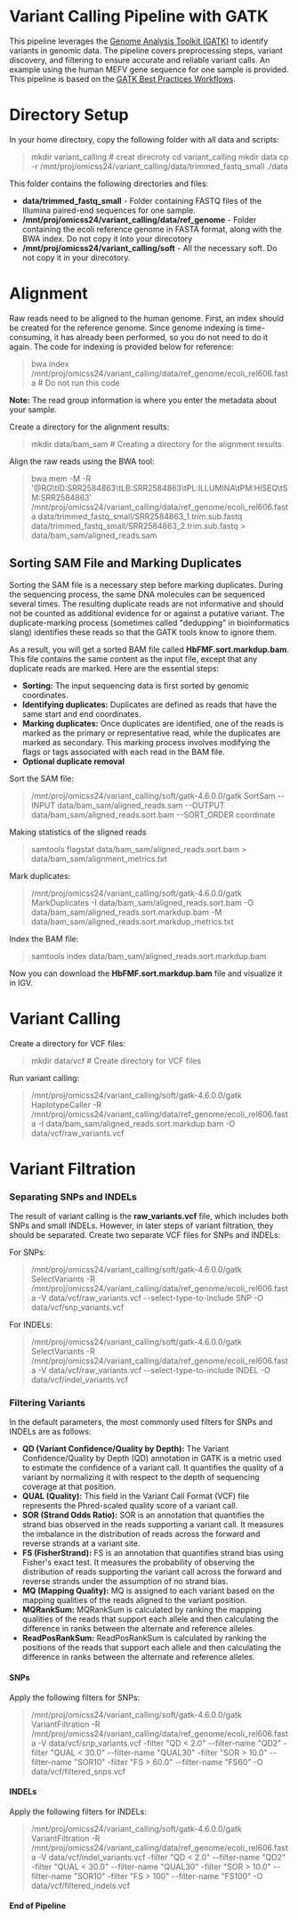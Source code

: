 # Variant Calling Pipeline with GATK

This pipeline leverages the [Genome Analysis Toolkit (GATK)](https://gatk.broadinstitute.org/) to identify variants in genomic data. The pipeline covers preprocessing steps, variant discovery, and filtering to ensure accurate and reliable variant calls. An example using the human MEFV gene sequence for one sample is provided. This pipeline is based on the [GATK Best Practices Workflows](https://gatk.broadinstitute.org/hc/en-us/sections/360007226651-Best-Practices-Workflows).

# Directory Setup
In your home directory, copy the following folder with all data and scripts:

> mkdir variant_calling # creat direcroty
> cd variant_calling
> mkdir data
> cp -r /mnt/proj/omicss24/variant_calling/data/trimmed_fastq_small ./data



This folder contains the following directories and files:
- **data/trimmed_fastq_small** - Folder containing FASTQ files of the Illumina paired-end sequences for one sample.
- **/mnt/proj/omicss24/variant_calling/data/ref_genome** - Folder containing the ecoli reference genome in FASTA format, along with the BWA index. Do not copy it into your direcotory
- **/mnt/proj/omicss24/variant_calling/soft** - All the necessary soft. Do not copy it in your direcotory. 

# Alignment
Raw reads need to be aligned to the human genome. First, an index should be created for the reference genome. Since genome indexing is time-consuming, it has already been performed, so you do not need to do it again. The code for indexing is provided below for reference:

> bwa index /mnt/proj/omicss24/variant_calling/data/ref_genome/ecoli_rel606.fasta # Do not run this code

**Note:** The read group information is where you enter the metadata about your sample.

Create a directory for the alignment results:

> mkdir data/bam_sam  # Creating a directory for the alignment results

Align the raw reads using the BWA tool:

> bwa mem -M 
-R '@RG\tID:SRR2584863\tLB:SRR2584863\tPL:ILLUMINA\tPM:HISEQ\tSM:SRR2584863' /mnt/proj/omicss24/variant_calling/data/ref_genome/ecoli_rel606.fasta 
data/trimmed_fastq_small/SRR2584863_1.trim.sub.fastq 
data/trimmed_fastq_small/SRR2584863_2.trim.sub.fastq > data/bam_sam/aligned_reads.sam

## Sorting SAM File and Marking Duplicates

Sorting the SAM file is a necessary step before marking duplicates. During the sequencing process, the same DNA molecules can be sequenced several times. The resulting duplicate reads are not informative and should not be counted as additional evidence for or against a putative variant. The duplicate-marking process (sometimes called "dedupping" in bioinformatics slang) identifies these reads so that the GATK tools know to ignore them.

As a result, you will get a sorted BAM file called **HbFMF.sort.markdup.bam**. This file contains the same content as the input file, except that any duplicate reads are marked. Here are the essential steps:
- **Sorting:** The input sequencing data is first sorted by genomic coordinates.
- **Identifying duplicates:** Duplicates are defined as reads that have the same start and end coordinates.
- **Marking duplicates:** Once duplicates are identified, one of the reads is marked as the primary or representative read, while the duplicates are marked as secondary. This marking process involves modifying the flags or tags associated with each read in the BAM file.
- **Optional duplicate removal**

Sort the SAM file:

> /mnt/proj/omicss24/variant_calling/soft/gatk-4.6.0.0/gatk SortSam  --INPUT data/bam_sam/aligned_reads.sam --OUTPUT data/bam_sam/aligned_reads.sort.bam --SORT_ORDER coordinate

Making statistics of the sligned reads

> samtools flagstat data/bam_sam/aligned_reads.sort.bam > data/bam_sam/alignment_metrics.txt


Mark duplicates:

> /mnt/proj/omicss24/variant_calling/soft/gatk-4.6.0.0/gatk MarkDuplicates -I data/bam_sam/aligned_reads.sort.bam   -O data/bam_sam/aligned_reads.sort.markdup.bam -M data/bam_sam/aligned_reads.sort.markdup_metrics.txt

Index the BAM file:

> samtools index data/bam_sam/aligned_reads.sort.markdup.bam 

Now you can download the **HbFMF.sort.markdup.bam** file and visualize it in IGV.

# Variant Calling

Create a directory for VCF files:

> mkdir data/vcf # Create directory for VCF files

Run variant calling:

> /mnt/proj/omicss24/variant_calling/soft/gatk-4.6.0.0/gatk HaplotypeCaller -R /mnt/proj/omicss24/variant_calling/data/ref_genome/ecoli_rel606.fasta -I data/bam_sam/aligned_reads.sort.markdup.bam -O data/vcf/raw_variants.vcf

# Variant Filtration

### Separating SNPs and INDELs
The result of variant calling is the **raw_variants.vcf** file, which includes both SNPs and small INDELs. However, in later steps of variant filtration, they should be separated. Create two separate VCF files for SNPs and INDELs:

For SNPs:

> /mnt/proj/omicss24/variant_calling/soft/gatk-4.6.0.0/gatk SelectVariants -R /mnt/proj/omicss24/variant_calling/data/ref_genome/ecoli_rel606.fasta -V data/vcf/raw_variants.vcf --select-type-to-include SNP -O data/vcf/snp_variants.vcf

For INDELs:

> /mnt/proj/omicss24/variant_calling/soft/gatk-4.6.0.0/gatk SelectVariants -R /mnt/proj/omicss24/variant_calling/data/ref_genome/ecoli_rel606.fasta -V data/vcf/raw_variants.vcf --select-type-to-include INDEL -O data/vcf/indel_variants.vcf


### Filtering Variants

In the default parameters, the most commonly used filters for SNPs and INDELs are as follows:

- **QD (Variant Confidence/Quality by Depth):** The Variant Confidence/Quality by Depth (QD) annotation in GATK is a metric used to estimate the confidence of a variant call. It quantifies the quality of a variant by normalizing it with respect to the depth of sequencing coverage at that position.
- **QUAL (Quality):** This field in the Variant Call Format (VCF) file represents the Phred-scaled quality score of a variant call.
- **SOR (Strand Odds Ratio):** SOR is an annotation that quantifies the strand bias observed in the reads supporting a variant call. It measures the imbalance in the distribution of reads across the forward and reverse strands at a variant site.
- **FS (FisherStrand):** FS is an annotation that quantifies strand bias using Fisher's exact test. It measures the probability of observing the distribution of reads supporting the variant call across the forward and reverse strands under the assumption of no strand bias.
- **MQ (Mapping Quality):** MQ is assigned to each variant based on the mapping qualities of the reads aligned to the variant position.
- **MQRankSum:** MQRankSum is calculated by ranking the mapping qualities of the reads that support each allele and then calculating the difference in ranks between the alternate and reference alleles.
- **ReadPosRankSum:** ReadPosRankSum is calculated by ranking the positions of the reads that support each allele and then calculating the difference in ranks between the alternate and reference alleles.

#### SNPs

Apply the following filters for SNPs:

> /mnt/proj/omicss24/variant_calling/soft/gatk-4.6.0.0/gatk VariantFiltration -R /mnt/proj/omicss24/variant_calling/data/ref_genome/ecoli_rel606.fasta  -V data/vcf/snp_variants.vcf -filter "QD < 2.0" --filter-name "QD2" -filter "QUAL < 30.0" --filter-name "QUAL30" -filter "SOR > 10.0" --filter-name "SOR10" -filter "FS > 60.0" --filter-name "FS60" -O data/vcf/filtered_snps.vcf


#### INDELs

Apply the following filters for INDELs:

> /mnt/proj/omicss24/variant_calling/soft/gatk-4.6.0.0/gatk VariantFiltration -R /mnt/proj/omicss24/variant_calling/data/ref_genome/ecoli_rel606.fasta  -V data/vcf/indel_variants.vcf  -filter "QD < 2.0" --filter-name "QD2" -filter "QUAL < 30.0" --filter-name "QUAL30" -filter "SOR > 10.0" --filter-name "SOR10" -filter "FS > 100" --filter-name "FS100" -O data/vcf/filtered_indels.vcf

#### End of Pipeline ####
